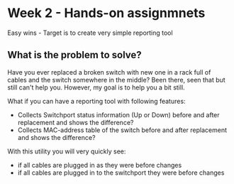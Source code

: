 # Week 2 - Hands-on assignmnets

Easy wins - Target is to create very simple reporting tool

## What is the problem to solve?

Have you ever replaced a broken switch with new one in a rack full of cables and the switch somewhere in the middle? Been there, seen that but still can't help you. However, my goal is to help you a bit still. 

What if you can have a reporting tool with following features:
* Collects Switchport status information (Up or Down) before and after replacement and shows the difference?
* Collects MAC-address table of the switch before and after replacement and shows the difference?

With this utility you will very quickly see:
* if all cables are plugged in as they were before changes
* if all cables are plugged in to the switchport they were before changes
